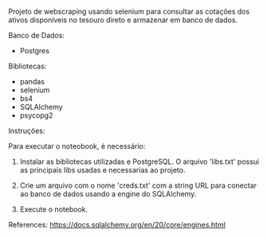 Projeto de webscraping usando selenium para consultar as cotações dos ativos disponíveis no tesouro direto e armazenar em banco de dados. 

Banco de Dados: 
- Postgres


Bibliotecas:
- pandas
- selenium
- bs4
- SQLAlchemy
- psycopg2




Instruções:

Para executar o noteobook, é necessário:

1. Instalar as bibliotecas utilizadas e PostgreSQL. O arquivo 'libs.txt' possui as principais libs usadas e necessarias ao projeto.

2. Crie um arquivo com o nome 'creds.txt' com a string URL para conectar ao banco de dados usando a engine do SQLAlchemy.

3. Execute o notebook.


References: 
	https://docs.sqlalchemy.org/en/20/core/engines.html
